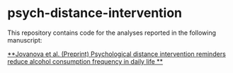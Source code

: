 # psych-distance-intervention
This repository contains code for the analyses reported in the following manuscript:

[**Jovanova et al. (Preprint) Psychological distance intervention reminders reduce alcohol consumption frequency in daily life **](https://psyarxiv.com/yw7s3/)
